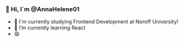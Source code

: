### 👋 Hi, I´m @AnnaHelene01

- 🔭 I´m currently studying Frontend Development at Noroff University!
- 🌱 I’m currently learning React
- 😄 


